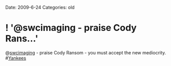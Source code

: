 Date: 2009-6-24
Categories: old

# ! '@swcimaging - praise Cody Rans...'

@<a href="http://twitter.com/swcimaging">swcimaging</a> - praise Cody Ransom - you must accept the new mediocrity. #<a href="http://search.twitter.com/search?q=%23Yankees">Yankees</a>
